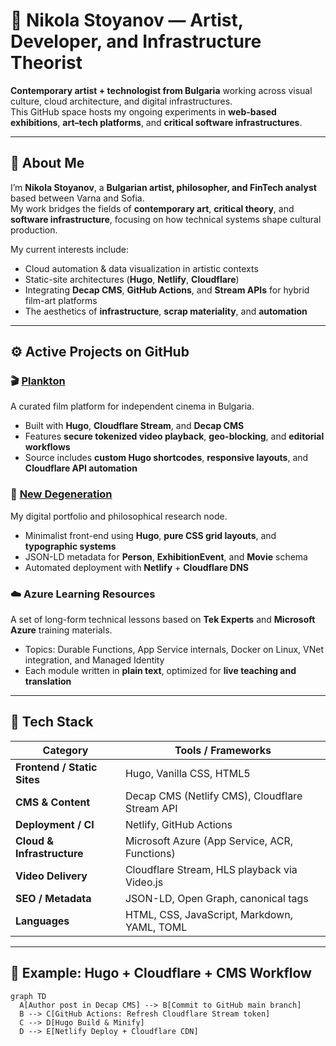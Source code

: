 # 🧩 Nikola Stoyanov — Artist, Developer, and Infrastructure Theorist

**Contemporary artist + technologist from Bulgaria** working across visual culture, cloud architecture, and digital infrastructures.  
This GitHub space hosts my ongoing experiments in **web-based exhibitions**, **art–tech platforms**, and **critical software infrastructures**.

---

## 🧠 About Me

I’m **Nikola Stoyanov**, a **Bulgarian artist, philosopher, and FinTech analyst** based between Varna and Sofia.  
My work bridges the fields of **contemporary art**, **critical theory**, and **software infrastructure**, focusing on how technical systems shape cultural production.

My current interests include:
- Cloud automation & data visualization in artistic contexts  
- Static-site architectures (**Hugo**, **Netlify**, **Cloudflare**)  
- Integrating **Decap CMS**, **GitHub Actions**, and **Stream APIs** for hybrid film-art platforms  
- The aesthetics of **infrastructure**, **scrap materiality**, and **automation**  

---

## ⚙️ Active Projects on GitHub

### 🎬 [Plankton](https://plankton.bg)
A curated film platform for independent cinema in Bulgaria.  
- Built with **Hugo**, **Cloudflare Stream**, and **Decap CMS**  
- Features **secure tokenized video playback**, **geo-blocking**, and **editorial workflows**  
- Source includes **custom Hugo shortcodes**, **responsive layouts**, and **Cloudflare API automation**

### 🧱 [New Degeneration](https://newdegeneration.xyz)
My digital portfolio and philosophical research node.  
- Minimalist front-end using **Hugo**, **pure CSS grid layouts**, and **typographic systems**  
- JSON-LD metadata for **Person**, **ExhibitionEvent**, and **Movie** schema  
- Automated deployment with **Netlify** + **Cloudflare DNS**

### ☁️ Azure Learning Resources
A set of long-form technical lessons based on **Tek Experts** and **Microsoft Azure** training materials.  
- Topics: Durable Functions, App Service internals, Docker on Linux, VNet integration, and Managed Identity  
- Each module written in **plain text**, optimized for **live teaching and translation**

---

## 🧩 Tech Stack

| Category | Tools / Frameworks |
|-----------|--------------------|
| **Frontend / Static Sites** | Hugo, Vanilla CSS, HTML5 |
| **CMS & Content** | Decap CMS (Netlify CMS), Cloudflare Stream API |
| **Deployment / CI** | Netlify, GitHub Actions |
| **Cloud & Infrastructure** | Microsoft Azure (App Service, ACR, Functions) |
| **Video Delivery** | Cloudflare Stream, HLS playback via Video.js |
| **SEO / Metadata** | JSON-LD, Open Graph, canonical tags |
| **Languages** | HTML, CSS, JavaScript, Markdown, YAML, TOML |

---

## 🧰 Example: Hugo + Cloudflare + CMS Workflow

```mermaid
graph TD
  A[Author post in Decap CMS] --> B[Commit to GitHub main branch]
  B --> C[GitHub Actions: Refresh Cloudflare Stream token]
  C --> D[Hugo Build & Minify]
  D --> E[Netlify Deploy + Cloudflare CDN]
